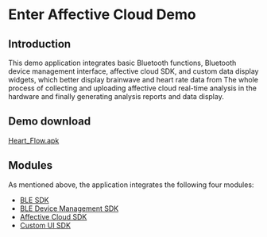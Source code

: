 # Enter Affective Cloud Demo 

## Introduction

This demo application integrates basic Bluetooth functions, Bluetooth device management interface, affective cloud SDK, and custom data display widgets, which better display brainwave and heart rate data from
The whole process of collecting and uploading affective cloud real-time analysis in the hardware and finally generating analysis reports and data display.

## Demo download

[Heart_Flow.apk](http://fir.entertech.cn/gm85)

## Modules

As mentioned above, the application integrates the following four modules:

- [BLE SDK](https://github.com/Entertech/Enter-Biomodule-BLE-Android-SDK/blob/master/ble/README_EN.md)
- [BLE Device Management SDK](https://github.com/Entertech/Enter-Biomodule-BLE-Android-SDK/blob/master/bleuisdk/README_EN.md)
- [Affective Cloud SDK](https://github.com/Entertech/Enter-AffectiveCloud-Android-SDK/blob/master/README_EN.md)
- [Custom UI SDK](https://github.com/Entertech/Enter-UIComponent-Android-SDK/blob/master/README_EN.md)


